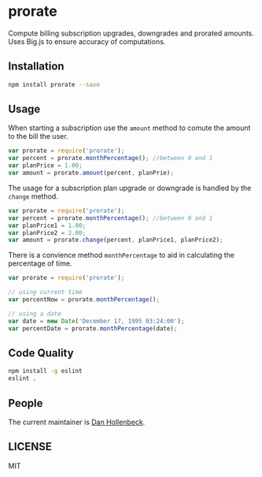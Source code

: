 # prorate

Compute billing subscription upgrades, downgrades and prorated amounts. Uses Big.js to ensure accuracy of computations.

## Installation

```bash
npm install prorate --save
```

## Usage

When starting a subscription use the `amount` method to comute the amount to the bill the user.

```javascript
var prorate = require('prorate');
var percent = prorate.monthPercentage(); //between 0 and 1
var planPrice = 1.00;
var amount = prorate.amount(percent, planPrie);
```

The usage for a subscription plan upgrade or downgrade is handled by the `change` method.

```javascript
var prorate = require('prorate');
var percent = prorate.monthPercentage(); //between 0 and 1
var planPrice1 = 1.00;
var planPrice2 = 2.00;
var amount = prorate.change(percent, planPrice1, planPrice2);
```

There is a convience method `monthPercentage` to aid in calculating the percentage of time.

```javascript
var prorate = require('prorate');

// using current time
var percentNow = prorate.monthPercentage();

// using a date
var date = new Date('December 17, 1995 03:24:00');
var percentDate = prorate.monthPercentage(date);

```

## Code Quality
```bash
npm install -g eslint
eslint .
```

## People

The current maintainer is [Dan Hollenbeck](https://github.com/dhollenbeck).

## LICENSE

MIT
